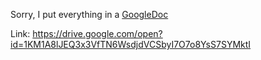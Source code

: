 
Sorry, I put everything in a [GoogleDoc](https://drive.google.com/open?id=1KM1A8lJEQ3x3VfTN6WsdjdVCSbyI7O7o8YsS7SYMktI)

Link: https://drive.google.com/open?id=1KM1A8lJEQ3x3VfTN6WsdjdVCSbyI7O7o8YsS7SYMktI
